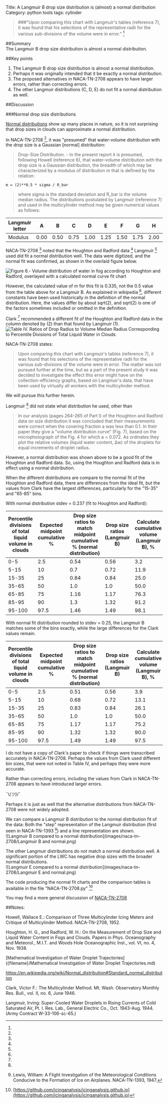 Title: A Langmuir B drop size distribution is (almost) a normal distribution   
Category: python tools
tags: cylinder

> ###"Upon comparing this chart with Langmuir's tables (reference 7), it was found that his selections of the representative radii for the various sub-divisions of the volume were in error." [^1]

##Summary  
The Langmuir B drop size distribution is almost a normal distribution.

##Key points
1. The Langmuir B drop size distribution is almost a normal distribution.  
2. Perhaps it was originally intended that it be exactly a normal distribution.
3. The proposed alternatives in NACA-TN-2708 appears to have larger errors, rather than correcting errors.
4. The other Langmuir distributions (C, D, E) do not fit a normal distribution as well.

##Discussion

###Normal drop size distributions

[Normal distributions](https://en.wikipedia.org/wiki/Normal_distribution) show up many places in nature, 
so it is not surprising that drop sizes in clouds can approximate a normal distribution.  

In NACA-TN-2708 [^1], it was "presumed" that water-volume distribution with the
drop size is a Gaussian [normal] distribution:

> Drop-Size Distribution. - In the present report it is presumed,
following Howell (reference 6), that water-volume distribution with the
drop size is a Gaussian distribution, the breadth of which may be characterized 
by a modulus of distribution m that is defined by the relation:  

    m = (2)**0.5 * sigma / R_bar  

> where sigma is the standard deviation and R_bar is the volume median radius.
The distributions postulated by Langmuir (reference 7) and used in the
multicylinder method may be given numerical values as follows:

|Langmuir letter |A   |B   |C   |D   |E   |F   |G   |H   |J  |
|----------------|----|----|----|----|----|----|----|----|---|
|Modulus         |0.00|0.50|0.75|1.00|1.25|1.50|1.75|2.00|2.5|

NACA-TN-2708 [^1] noted that the Houghton and Radford data [^2] Langmuir [^3] used did fit a normal distribution well. 
The data were digitized, and the normal fit was confirmed, as shown in the overlaid figure below.

![Figure 6.- Volume distribution of water in fog according to Houghton and Radford, overlayed with a calculated normal curve fit chart](images/naca-tn-2708/NACA-TN-2708_overlay.png)

However, the calculated value of m for this fit is 0.335, not the 0.5 value from the table above for a Langmuir B. 
As explained in wikipedia [^4], different constants have been used historically in the definition of the normal distribution. 
Here, the values differ by about sqrt(2), and sqrt(2) is one of the factors sometimes included or omitted in the definition. 

Clark [^5] recommended a different fit of the Houghton and Radford data in the column denoted by (2) than that found by Langmuir (1).  
![Table IV. Ratios of Drop Radius to Volume Median Radius Corresponding to Percentile Divisions of Total Liquid Water in Clouds](images/naca-tn-2708/table_iv_corrected_distrbutions.png) 

NACA-TN-2708 states:
> Upon
comparing this chart with Langmuir's tables (reference 7), it was found
that his selections of the representative radii for the various sub-divisions 
of the volume were in error. The matter was not pursued further at the time, 
but as a part of the present study it was decided to
investigate the effect this error might have on the collection-efficiency
graphs, based on Langmuir's data, that have been used by virtually all
workers with the multicylinder method.

We will pursue this further herein. 

Langmuir [^6] did not state what distribution he used, other than 

> In our analysis (pages 264-265 of Part I) of the Houghton and Radford data
on size distribution it was concluded that their measurements were correct
when the covering fraction a was less than 0.1. In their paper they give a "volume
distribution curve" (Fig. 7), based on the microphotograph of the Fig. 4 for
which a = 0.072. As ordinates they plot the relative volumes (liquid water
content, Δw) of the droplets for equal increments of droplet radius.

However, a normal distribution was shown above to be a good fit of the Houghton and Radford data. 
So, using the Houghton and Radford data is in effect using a normal distribution. 

When the different distributions are compare to the normal fit of the Houghton and Radford data, 
there are differences from the ideal fit, but the values from Clark have the largest differences, 
particularly for the "15-35" and "65-85" bins. 

With normal distribution stdev = 0.237 (fit to Houghton and Radford):

Percentile divisions of total liquid volume in clouds|Expected midpoint cumulative %|Drop size ratios to match midpoint cumulative % (normal distribution)|Drop size ratios (Langmuir B)|Calculate cumulative volume (Langmuir B), %|Drop size ratios (Clark)|Calculate cumulative volume (Clark), %
---|---|---|---|---|---|---
0-5|2.5|0.54|0.56|3.2|0.53|2.4
5-15|10|0.7|0.72|11.9|0.69|9.5
15-35|25|0.84|0.84|25.0|0.91|35.2
35-65|50|1.0|1.0|50.0|1.0|50.0
65-85|75|1.16|1.17|76.3|1.09|64.8
85-95|90|1.3|1.32|91.2|1.31|90.5
95-100|97.5|1.46|1.49|98.1|1.47|97.6

With normal fit distribution rounded to stdev = 0.25, the Langmuir B matches some of the bins exactly, 
while the large differences for the Clark values remain.

Percentile divisions of total liquid volume in clouds|Expected midpoint cumulative %|Drop size ratios to match midpoint cumulative % (normal distribution)|Drop size ratios (Langmuir B)|Calculate cumulative volume (Langmuir B), %|Drop size ratios (Clark)|Calculate cumulative volume (Clark), %
---|---|---|---|---|---|---
0-5|2.5|0.51|0.56|3.9|0.53|3.0
5-15|10|0.68|0.72|13.1|0.69|10.7
15-35|25|0.83|0.84|26.1|0.91|35.9
35-65|50|1.0|1.0|50.0|1.0|50.0
65-85|75|1.17|1.17|75.2|1.09|64.1
85-95|90|1.32|1.32|90.0|1.31|89.3
95-100|97.5|1.49|1.49|97.5|1.47|97.0
 
I do not have a copy of Clark's paper to check if things were transcribed accurately in NACA-TN-2708. 
Perhaps the values from Clark used different bin sizes, that were not noted in Table IV, 
and perhaps they were more accurate.

Rather than correcting errors, including the values from Clark in NACA-TN-2708 appears to have introduced larger errors.

¯\\_(ツ)_/¯

Perhaps it is just as well that the alternative distributions from NACA-TN-2708 were not widely adopted.

We can compare a Langmuir B distribution to the normal distribution fit of the data:
Both the "step" representation of the Langmuir distribution (first seen in NACA-TN-1393 [^7]) 
and a line representation are shown.  
![Langmuir B compared to a normal distribution](images/naca-tn-2708/Langmuir B and normal.png)

The other Langmuir distributions do not match a normal distribution well. 
A significant portion of the LWC has negative drop sizes with the broader normal distributions.  
![Langmuir E compared to a normal distribution](images/naca-tn-2708/Langmuir E and normal.png)

The code producing the normal fit charts and the comparison tables is available in the file "NACA-TN-2708.py" [^8]

You may find a more general discussion of [NACA-TN-2708]({filename}NACA-TN-2708.md) 

##Notes:
[^1]: 
Howell, Wallace E.: Comparison of Three Multicylinder Icing Meters and Critique of Multicylinder Method. NACA-TN-2708, 1952.  
[^2]:
Houghton, H. G., and Radford, W. H.: On the Measurement of Drop Size and Liquid Water Content in Fogs and Clouds. Papers in Phys. Oceanography and Meteorol., M.I.T. and Woods Hole Oceanographic Inst., vol. VI, no. 4, Nov. 1938.  
[^3]: 
[Mathematical Investigation of Water Droplet Trajectories]({filename}/Mathematical Investigation of Water Droplet Trajectories.md)  
[^4]:
https://en.wikipedia.org/wiki/Normal_distribution#Standard_normal_distribution  
[^5]:
Clark, Victor F.: The Multicylinder Method. Mt. Wash. Observatory Monthly Res. Bull., vol. II, no. 6, June 1946.  
[^6]:
Langmuir, Irving: Super-Cooled Water Droplets in Rising Currents of Cold Saturated Air, Pt. I. Res. Lab., General Electric Co., Oct. 1943-Aug. 1944. (Army Contract W-33-106-sc-65.)  
[^7]: Lewis, William: A Flight Investigation of the Meteorological Conditions Conducive to the Formation of Ice on Airplanes. NACA-TN-1393, 1947.  
[^8]: [https://github.com/icinganalysis/icinganalysis.github.io](https://github.com/icinganalysis/icinganalysis.github.io)  
